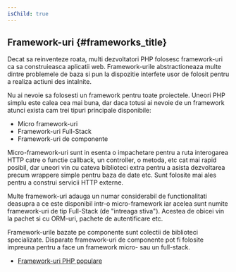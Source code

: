 ```yaml
---
isChild: true
---
```


## Framework-uri {#frameworks_title}

Decat sa reinventeze roata, multi dezvoltatori PHP folosesc framework-uri ca sa construieasca
aplicatii web. Framework-urile abstractioneaza multe dintre problemele de baza si pun la
dispozitie interfete usor de folosit pentru a realiza actiuni des intalnite.

Nu ai nevoie sa folosesti un framework pentru toate proiectele. Uneori PHP simplu este
calea cea mai buna, dar daca totusi ai nevoie de un framework atunci exista cam trei tipuri
principale disponibile:


* Micro framework-uri
* Framework-uri Full-Stack
* Framework-uri de componente

Micro-framework-uri sunt in esenta o impachetare pentru a ruta interogarea HTTP catre
o functie callback, un controller, o metoda, etc cat mai rapid posibil, dar uneori
vin cu cateva biblioteci extra pentru a asista dezvoltarea precum wrappere simple
pentru baza de date etc. Sunt folosite mai ales pentru a construi servicii HTTP externe.

Multe framework-uri adauga un numar considerabil de functionalitati deasupra a ce este
disponibil intr-o micro-framework iar acelea sunt numite framework-uri de tip Full-Stack
(de "intreaga stiva"). Acestea de obicei vin la pachet si cu ORM-uri, pachete de
autentificare etc.

Framework-urile bazate pe componente sunt colectii de biblioteci specializate.
Disparate framework-uri de componente pot fi folosite impreuna pentru a face un
framework micro- sau un full-stack.


* [Framework-uri PHP populare](https://github.com/codeguy/php-the-right-way/wiki/Frameworks)